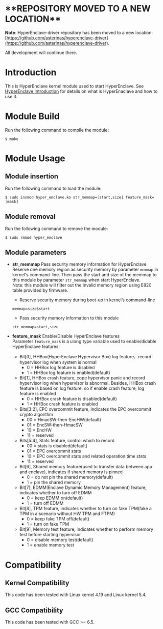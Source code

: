 # \*\*REPOSITORY MOVED TO A NEW LOCATION\*\*
**Note**: HyperEnclave-driver repository has been moved to a new location: [https://github.com/asterinas/hyperenclave-driver](https://github.com/asterinas/hyperenclave-driver).

All development will continue there.

# Introduction

This is HyperEnclave kernel module used to start HyperEnclave. See [HyperEnclave Introduction](https://github.com/HyperEnclave/hyperenclave/blob/master/README.md) for details on what is HyperEnaclave and how to use it.

# Module Build

Run the following command to compile the module:
```
$ make
```

# Module Usage

## Module insertion

Run the following command to load the module:
```
$ sudo insmod hyper_enclave.ko str_memmap=[start,size] feature_mask=[mask]
```

## Module removal

Run the following command to remove the module:
```
$ sudo rmmod hyper_enclave
```

## Module parameters

- **str_memmap** Pass security memory information for HyperEnclave  
Reserve one memory region as security memory by parameter `memmap` in kernel's command-line. Then pass the start and size of the memmap to this module by parameter `str_memmap` when start HyperEnclave.  
Note: this module will filter out the invalid memory region using E820 table provided by firmware.
	- Reserve security memory during boot-up in kernel’s command-line
	```
	memmap=size$start
	```

	- Pass security memory information to this module
	```
	str_memmap=start,size
	```

- **feature_mask** Enable/Disable HyperEnclave features  
Parameter `feature_mask` is a ulong type variable used to enable/didable HyperEnclave features:
	- Bit[0], HHBox(HyperEnclave Hypervisor Box) log feature，record hypervisor log when system is normal
		- 0 = HHBox log feature is disabled
		- 1 = HHBox log feature is enabled(default)
	- Bit[1], HHBox crash feature, cope hypervisor panic and record hypervisor log when hypervisor is abnormal.
	Besides, HHBox crash feature is based on log feature, so if enable crash feature, log feature is enabled
		- 0 = HHBox crash feature is disabled(default)
		- 1 = HHBox crash feature is enabled
	- Bits[3:2], EPC overcommit feature, indicates the EPC overcommit crypto algorithm
		- 00 = HmacSW-then-EncHW(default)
		- 01 = EncSW-then-HmacSW
		- 10 = EncHW
		- 11 = reserved
	- Bits[5:4], Stats feature, control which to record
		- 00 = stats is disabled(default)
		- 01 = EPC overcommit stats
		- 10 = EPC overcommit stats and related operation time stats
		- 11 = reserved
	- Bit[6], Shared memory feature(used to transfer data between app and enclave), indicates if shared memory is pinned
		- 0 = do not pin the shared memory(default)
		- 1 = pin the shared memory
	- Bit[7], EDMM(Enclave Dynamic Memory Management) feature, indicates whether to turn off EDMM
		- 0 = keep EDMM on(default)
		- 1 = turn off EDMM
	- Bit[8], TPM feature, indicates whether to turn on fake TPM(fake a TPM in a scenario without HW TPM and FTPM)
		- 0 = keep fake TPM off(default)
		- 1 = turn on fake TPM
	- Bit[9], Memory test feature, indicates whether to perform memory test before starting hypervisor
		- 0 = disable memory test(default)
		- 1 = enable memory test


# Compatibility

## Kernel Compatibility
This code has been tested with Linux kernel 4.19 and Linux kernel 5.4.

## GCC Compatibility
This code has been tested with GCC >= 6.5.

